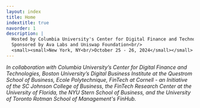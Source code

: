 ```yaml
---
layout: index
title: Home
indextitle: true
navorder: 1
description: |
  Hosted by Columbia University's Center for Digital Finance and Technologies<br/>
  Sponsored by Ava Labs and Uniswap Foundation<br/>
  <small><small>New York, NY<br/>October 25 - 26, 2024</small></small>
---
```


*In collaboration with Columbia University’s Center for Digital Finance and Technologies, Boston University’s Digital Business Institute at the Questrom School of Business, Ecole Polytechnique, FinTech at Cornell - an Initiative of the SC Johnson College of Business, the FinTech Research Center at the University of Florida, the NYU Stern School of Business, and the University of Toronto Rotman School of Management's FinHub.*
